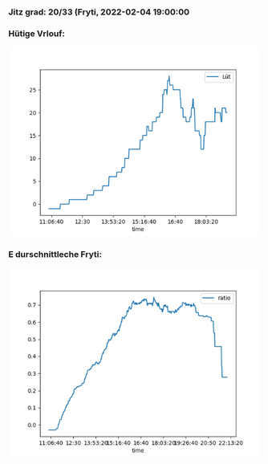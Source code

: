 ### Jitz grad: 20/33 (Fryti, 2022-02-04 19:00:00

### Hütige Vrlouf:
![Graph](Today.png)

### E durschnittleche Fryti:
![Graph](Fryti.png)